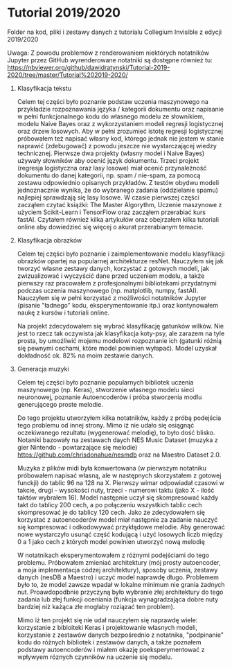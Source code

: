 # Tutorial 2019/2020
 Folder na kod, pliki i zestawy danych z tutorialu Collegium Invisible z edycji 2019/2020
 
 Uwaga: Z powodu problemów z renderowaniem niektórych notatników Jupyter przez GitHub wyrenderowane notatniki są dostępne również tu:
 https://nbviewer.org/github/dawidratynski/Tutorial-2019-2020/tree/master/Tutorial%202019-2020/

1) Klasyfikacja tekstu

	Celem tej części było poznanie podstaw uczenia maszynowego na przykładzie rozpoznawania języka / kategorii dokumentu oraz
	napisanie w pełni funkcjonalnego kodu do własnego modelu ze słownikiem, modelu Naive Bayes oraz z wykorzystaniem modeli
	regresji logistycznej oraz drzew losowych.
	Aby w pełni zrozumieć istotę regresji logistycznej próbowałem też napisać własny kod, którego jednak nie jestem w stanie 
	naprawić (zdebugować) z powodu jeszcze nie wystarczającej wiedzy technicznej.
	Pierwsze dwa projekty (własny model i Naive Bayes) używały słowników aby ocenić język dokumentu.
	Trzeci projekt (regresja logistyczna oraz lasy losowe) miał ocenić przynależność dokumentu do danej kategorii,
	np. spam / nie-spam, za pomocą zestawu odpowiednio opisanych przykładów. Z testów obydwu modeli jednoznacznie wynika, że
	do wybranego zadania (oddzielanie spamu) najlepiej sprawdzają się lasy losowe.
	W czasie pierwszej części zacząłem czytać książki: The Master Algorythm, Uczenie maszynowe z użyciem Scikit-Learn i TensorFlow 
	oraz zacząłem przerabiać kurs fastAI. Czytałem również kilka artykułów oraz obejrzałem kilka tutoriali online aby 
	dowiedzieć się więcej o akurat przerabianym temacie.
	
	
2) Klasyfikacja obrazków

	Celem tej części było poznanie i zaimplementowanie modelu klasyfikacji obrazków opartej na popularnej architekturze resNet. 
	Nauczyłem się jak tworzyć własne zestawy danych, korzystać z gotowych modeli, jak zwizualizować i wyczyścić dane przed uczeniem modelu, 
	a także pierwszy raz pracowałem z profesjonalnymi bibliotekami przydatnymi podczas uczenia maszynowego (np. matplotlib, numpy, fastAI).
	Nauczyłem się w pełni korzystać z możliwości notatników Jupyter (pisanie "ładnego" kodu, eksperymentowanie itp.) oraz kontynowałem naukę 
	z kursów i tutoriali online.
	
	Na projekt zdecydowałem się wybrać klasyfikację gatunków wilków. Nie jest to rzecz tak oczywista jak klasyfikacja koty-psy, ale zarazem na tyle
	prosta, by umożliwić mojemu modelowi rozpoznanie ich (gatunki różnią się pewnymi cechami, które model powinien wyłapać). Model uzyskał dokładność ok. 82%
	na moim zestawie danych.
	
	
3) Generacja muzyki

	Celem tej części było poznanie popularnych bibliotek uczenia maszynowego (np. Keras), stworzenie własnego modelu sieci neuronowej,
	poznanie Autoencoderów i próba stworzenia modlu generującego proste melodie.
	
	Do tego projektu utworzyłem kilka notatników, każdy z próbą podejścia tego problemu od innej strony. Mimo iż nie udało się osiągnąć oczekiwanego rezultatu
	(wygenerować melodię), to było dość blisko. Notaniki bazowały na zestawach daych NES Music Dataset 
	(muzyka z gier Nintendo - powtarzające się melodie) https://github.com/chrisdonahue/nesmdb oraz na Maestro Dataset 2.0.
	
	Muzyka z plików midi była konwertowana (w pierwszym notatniku próbowałem napisać własną, ale w następnych skorzystałem z gotowej funckji)
	do tablic 96 na 128 na X. Pierwszy wimar odpowiadał czasowi w takcie, drugi - wysokości nuty, trzeci - numerowi taktu (jako X - ilość taktów wybrałem 16). 
	Model następnie uczył się skompresować każdy takt do tablicy 200 cech, a po połączeniu wszystkich tablic cech skompresować je do tablicy 120 cech. 
	Jako że zdecydowałem się korzystać z autoencoderów model miał następnie za zadanie nauczyć się kompresować i odkodowywać przykłądowe melodie.
	Aby generować nowe wystarczyło usunąć część kodującą i użyć losowych liczb między 0 a 1 jako cech z których model powinien utworzyć nową melodię
	
	W notatnikach eksperymentowałem z różnymi podejściami do tego problemu. Próbowałem zmieniać architektury (mój prosty autoencoder, a moja implementacja
	códzej architektury), sposoby uczenia, zestawy danych (nesDB a Maestro) i uczyć model naprawdę długo. 
	Problemem było to, że model zawsze wpadał w lokalne minimum nie grania żadnych nut. Proawdopodbnie przyczyną było wybranie złej architektury 
	do tego zadania lub złej funkcji oceniania (funkcja wynagradzająca dobre nuty bardziej niż każąca złe mogłaby roziązać ten problem).
	
	Mimo iż ten projekt się nie udał nauczyłem się naprawdę wiele: korzystanie z bibloiteki Keras i projektowanie własnych modeli, korzystanie z zestawów danych
	bezpośrednio z notatnika, "podpinanie" kodu do różnych bibliotek i zestawów danych, a także poznałem podstawy autoencoderów i miałem okazję poeksperymentować 
	z wpływyem róznych czynników na uczenie się modelu.  
	
	
